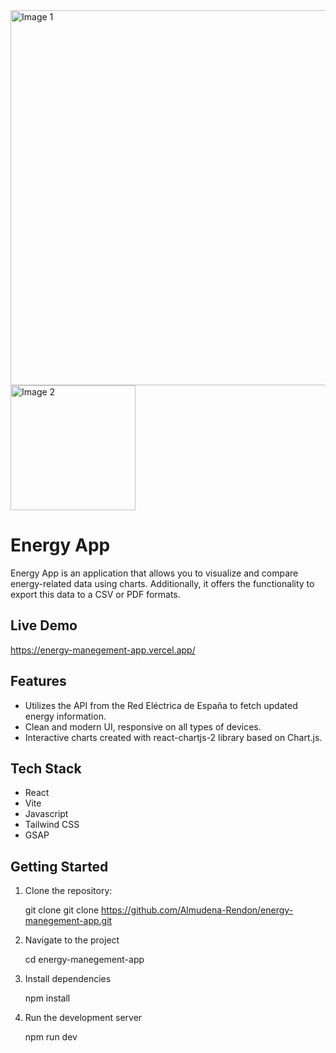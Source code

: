 <div>
  <img src="https://github.com/Almudena-Rendon/energy-manegement-app/assets/126793941/a9d22b40-a026-4514-b677-8356f362b68a" alt="Image 1" width="600"/>
  <img src="https://github.com/Almudena-Rendon/energy-manegement-app/assets/126793941/899ae5a6-bf8b-4a48-afdd-0b65632efb58" alt="Image 2" width="200"/>
</div>

# Energy App

Energy App is an application that allows you to visualize and compare energy-related data using charts. Additionally, it offers the functionality to export this data to a CSV or PDF formats.

## Live Demo

https://energy-manegement-app.vercel.app/

## Features

- Utilizes the API from the Red Eléctrica de España to fetch updated energy information. 
- Clean and modern UI, responsive on all types of devices.
- Interactive charts created with react-chartjs-2 library based on Chart.js.

## Tech Stack

- React
- Vite
- Javascript
- Tailwind CSS
- GSAP

## Getting Started

1. Clone the repository:

   git clone git clone https://github.com/Almudena-Rendon/energy-manegement-app.git

2. Navigate to the project

   cd energy-manegement-app
   
3. Install dependencies

   npm install
   
4. Run the development server

   npm run dev
